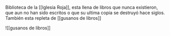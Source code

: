Biblioteca de la [[Iglesia Roja]], esta llena de libros que nunca existieron, que aun no han sido escritos o que su ultima copia se destruyó hace siglos. También esta repleta de [[gusanos de libros]]

![[gusanos de libros]]